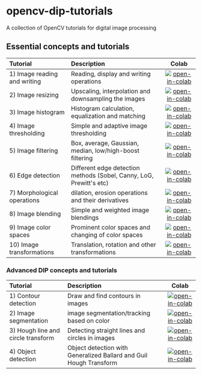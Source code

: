 # opencv-dip-tutorials
A collection of OpenCV tutorials for digital image processing


## Essential concepts and tutorials

|**Tutorial** | **Description** | **Colab** |
| :-- | :-- | :--: |
| 1) Image reading and writing | Reading, display and writing operations  | [![open-in-colab](https://colab.research.google.com/assets/colab-badge.svg)](colab-notebooks/essential/01_reading_and_writing.ipynb) |
| 2) Image resizing | Upscaling, interpolation and downsampling the images | [![open-in-colab](https://colab.research.google.com/assets/colab-badge.svg)](colab-notebooks/essential/02_image_resizing.ipynb) |
| 3) Image histogram | Histogram calculation, equalization and matching | [![open-in-colab](https://colab.research.google.com/assets/colab-badge.svg)](colab-notebooks/essential/03_image_histogram.ipynb) |
| 4) Image thresholding | Simple and adaptive image thresholding | [![open-in-colab](https://colab.research.google.com/assets/colab-badge.svg)](colab-notebooks/essential/04_image_thresholding.ipynb) |
| 5) Image filtering | Box, average, Gaussian, median, low/high-boost filtering | [![open-in-colab](https://colab.research.google.com/assets/colab-badge.svg)](colab-notebooks/essential/05_image_filtering.ipynb) |
| 6) Edge detection | Different edge detection methods (Sobel, Canny, LoG, Prewitt's etc) | [![open-in-colab](https://colab.research.google.com/assets/colab-badge.svg)](colab-notebooks/essential/06_edge_detection.ipynb) |
| 7) Morphological operations | dilation, erosion operations and their derivatives | [![open-in-colab](https://colab.research.google.com/assets/colab-badge.svg)](colab-notebooks/essential/07_morphological_operations.ipynb) |
| 8) Image blending | Simple and weighted image blendings | [![open-in-colab](https://colab.research.google.com/assets/colab-badge.svg)](colab-notebooks/essential/08_image_blending.ipynb) |
| 9) Image color spaces | Prominent color spaces and changing of color spaces | [![open-in-colab](https://colab.research.google.com/assets/colab-badge.svg)](colab-notebooks/essential/09_color_spaces.ipynb) |
| 10) Image transformations | Translation, rotation  and other transformations | [![open-in-colab](https://colab.research.google.com/assets/colab-badge.svg)](colab-notebooks/essential/10_image_transformations.ipynb) |

### Advanced DIP concepts and tutorials

|**Tutorial** | **Description** | **Colab** |
| :-- | :-- | :--: |
| 1) Contour detection | Draw and find contours in images | [![open-in-colab](https://colab.research.google.com/assets/colab-badge.svg)](colab-notebooks/advanced/01_contour_detection.ipynb) |
| 2) Image segmentation | image segmentation/tracking based on color | [![open-in-colab](https://colab.research.google.com/assets/colab-badge.svg)](colab-notebooks/advanced/02_segmentation_color_spaces.ipynb) |
| 3) Hough line and circle transform  | Detecting straight lines and circles in images | [![open-in-colab](https://colab.research.google.com/assets/colab-badge.svg)](colab-notebooks/advanced/03_Hough_transforms.ipynb) |
| 4) Object detection | Object detection with Generalized Ballard and Guil Hough Transform | [![open-in-colab](https://colab.research.google.com/assets/colab-badge.svg)](colab-notebooks/advanced/04_object_detection.ipynb) |

